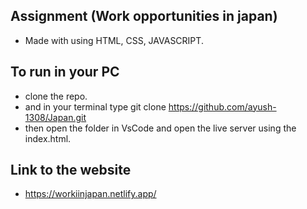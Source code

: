 ## Assignment (Work opportunities in japan)
- Made with using HTML, CSS, JAVASCRIPT.

## To run in your PC
- clone the repo.
- and in your terminal type git clone https://github.com/ayush-1308/Japan.git
- then open the folder in VsCode and open the live server using the index.html.

## Link to the website
- https://workiinjapan.netlify.app/
